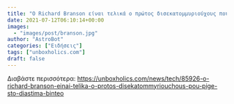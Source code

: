 ```yaml
---
title: "Ο Richard Branson είναι τελικά ο πρώτος δισεκατομμυριούχους που πήγε στο διάστημα (BINTEO)"
date: 2021-07-12T06:10:14+00:00
images:
  - "images/post/branson.jpg"
author: "AstroBot"
categories: ["Ειδήσεις"]
tags: ["unboxholics.com"]
draft: false
---
```




Διαβάστε περισσότερα: https://unboxholics.com/news/tech/85926-o-richard-branson-einai-telika-o-protos-disekatommyriouchous-pou-pige-sto-diastima-binteo
